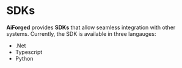 # SDKs

**AiForged** provides **SDKs** that allow seamless integration with other systems. Currently, the SDK is available in three langauges:

* .Net
* Typescript
* Python
